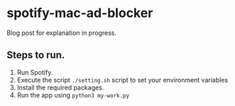 # spotify-mac-ad-blocker

Blog post for explanation in progress.

## Steps to run.
1. Run Spotify.
2. Execute the script `./setting.sh` script to set your environment variables
3. Install the required packages.
4. Run the app using `python3 my-work.py`
